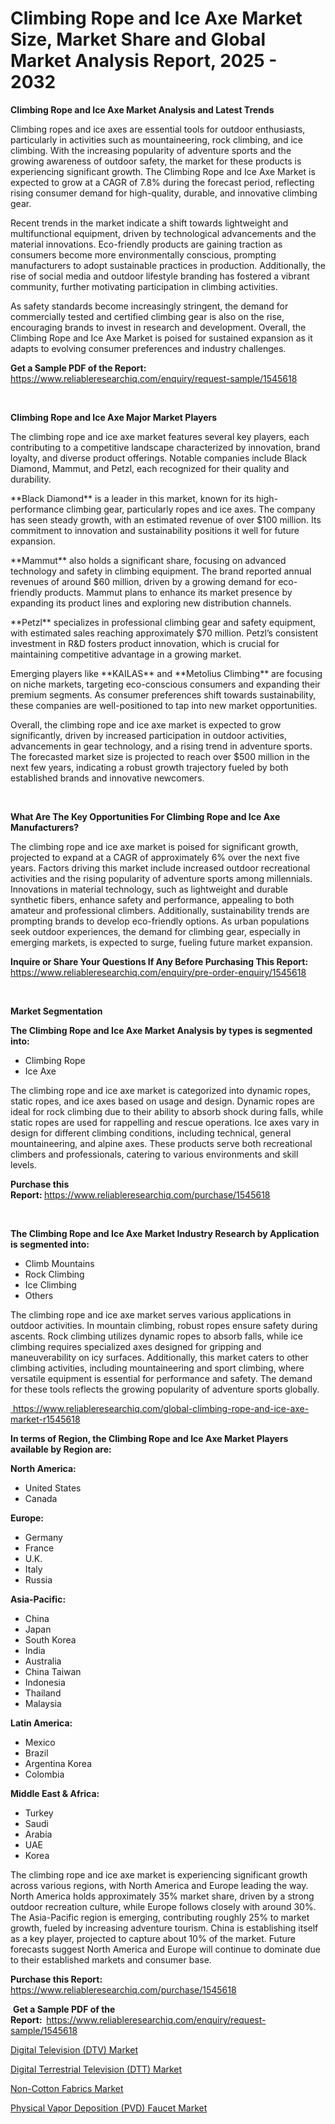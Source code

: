 <p><h1>Climbing Rope and Ice Axe Market Size, Market Share and Global Market Analysis Report, 2025 - 2032</h1></p><p><strong>Climbing Rope and Ice Axe Market Analysis and Latest Trends</strong></p>
<p><p>Climbing ropes and ice axes are essential tools for outdoor enthusiasts, particularly in activities such as mountaineering, rock climbing, and ice climbing. With the increasing popularity of adventure sports and the growing awareness of outdoor safety, the market for these products is experiencing significant growth. The Climbing Rope and Ice Axe Market is expected to grow at a CAGR of 7.8% during the forecast period, reflecting rising consumer demand for high-quality, durable, and innovative climbing gear.</p><p>Recent trends in the market indicate a shift towards lightweight and multifunctional equipment, driven by technological advancements and the material innovations. Eco-friendly products are gaining traction as consumers become more environmentally conscious, prompting manufacturers to adopt sustainable practices in production. Additionally, the rise of social media and outdoor lifestyle branding has fostered a vibrant community, further motivating participation in climbing activities.</p><p>As safety standards become increasingly stringent, the demand for commercially tested and certified climbing gear is also on the rise, encouraging brands to invest in research and development. Overall, the Climbing Rope and Ice Axe Market is poised for sustained expansion as it adapts to evolving consumer preferences and industry challenges.</p></p>
<p><strong>Get a Sample PDF of the Report:&nbsp;</strong> <a href="https://www.reliableresearchiq.com/enquiry/request-sample/1545618?utm_campaign=1141&utm_medium=2&utm_source=Github&utm_content=ia&utm_term=09022025&utm_id=climbing-rope-and-ice-axe">https://www.reliableresearchiq.com/enquiry/request-sample/1545618</a></p>
<p>&nbsp;</p>
<p><strong>Climbing Rope and Ice Axe Major Market Players</strong></p>
<p><p>The climbing rope and ice axe market features several key players, each contributing to a competitive landscape characterized by innovation, brand loyalty, and diverse product offerings. Notable companies include Black Diamond, Mammut, and Petzl, each recognized for their quality and durability.</p><p>**Black Diamond** is a leader in this market, known for its high-performance climbing gear, particularly ropes and ice axes. The company has seen steady growth, with an estimated revenue of over $100 million. Its commitment to innovation and sustainability positions it well for future expansion.</p><p>**Mammut** also holds a significant share, focusing on advanced technology and safety in climbing equipment. The brand reported annual revenues of around $60 million, driven by a growing demand for eco-friendly products. Mammut plans to enhance its market presence by expanding its product lines and exploring new distribution channels.</p><p>**Petzl** specializes in professional climbing gear and safety equipment, with estimated sales reaching approximately $70 million. Petzl’s consistent investment in R&D fosters product innovation, which is crucial for maintaining competitive advantage in a growing market.</p><p>Emerging players like **KAILAS** and **Metolius Climbing** are focusing on niche markets, targeting eco-conscious consumers and expanding their premium segments. As consumer preferences shift towards sustainability, these companies are well-positioned to tap into new market opportunities.</p><p>Overall, the climbing rope and ice axe market is expected to grow significantly, driven by increased participation in outdoor activities, advancements in gear technology, and a rising trend in adventure sports. The forecasted market size is projected to reach over $500 million in the next few years, indicating a robust growth trajectory fueled by both established brands and innovative newcomers.</p></p>
<p>&nbsp;</p>
<p><strong>What Are The Key Opportunities For Climbing Rope and Ice Axe Manufacturers?</strong></p>
<p><p>The climbing rope and ice axe market is poised for significant growth, projected to expand at a CAGR of approximately 6% over the next five years. Factors driving this market include increased outdoor recreational activities and the rising popularity of adventure sports among millennials. Innovations in material technology, such as lightweight and durable synthetic fibers, enhance safety and performance, appealing to both amateur and professional climbers. Additionally, sustainability trends are prompting brands to develop eco-friendly options. As urban populations seek outdoor experiences, the demand for climbing gear, especially in emerging markets, is expected to surge, fueling future market expansion.</p></p>
<p><strong>Inquire or Share Your Questions If Any Before Purchasing This Report:</strong> <a href="https://www.reliableresearchiq.com/enquiry/pre-order-enquiry/1545618?utm_campaign=1141&utm_medium=2&utm_source=Github&utm_content=ia&utm_term=09022025&utm_id=climbing-rope-and-ice-axe">https://www.reliableresearchiq.com/enquiry/pre-order-enquiry/1545618</a></p>
<p>&nbsp;</p>
<p><strong>Market Segmentation</strong></p>
<p><strong>The Climbing Rope and Ice Axe Market Analysis by types is segmented into:</strong></p>
<p><ul><li>Climbing Rope</li><li>Ice Axe</li></ul></p>
<p><p>The climbing rope and ice axe market is categorized into dynamic ropes, static ropes, and ice axes based on usage and design. Dynamic ropes are ideal for rock climbing due to their ability to absorb shock during falls, while static ropes are used for rappelling and rescue operations. Ice axes vary in design for different climbing conditions, including technical, general mountaineering, and alpine axes. These products serve both recreational climbers and professionals, catering to various environments and skill levels.</p></p>
<p><strong>Purchase this Report:&nbsp;</strong><a href="https://www.reliableresearchiq.com/purchase/1545618?utm_campaign=1141&utm_medium=2&utm_source=Github&utm_content=ia&utm_term=09022025&utm_id=climbing-rope-and-ice-axe">https://www.reliableresearchiq.com/purchase/1545618</a></p>
<p>&nbsp;</p>
<p><strong>The Climbing Rope and Ice Axe Market Industry Research by Application is segmented into:</strong></p>
<p><ul><li>Climb Mountains</li><li>Rock Climbing</li><li>Ice Climbing</li><li>Others</li></ul></p>
<p><p>The climbing rope and ice axe market serves various applications in outdoor activities. In mountain climbing, robust ropes ensure safety during ascents. Rock climbing utilizes dynamic ropes to absorb falls, while ice climbing requires specialized axes designed for gripping and maneuverability on icy surfaces. Additionally, this market caters to other climbing activities, including mountaineering and sport climbing, where versatile equipment is essential for performance and safety. The demand for these tools reflects the growing popularity of adventure sports globally.</p></p>
<p><a href="https://www.reliableresearchiq.com/global-climbing-rope-and-ice-axe-market-r1545618?utm_campaign=1141&utm_medium=2&utm_source=Github&utm_content=ia&utm_term=09022025&utm_id=climbing-rope-and-ice-axe">&nbsp;https://www.reliableresearchiq.com/global-climbing-rope-and-ice-axe-market-r1545618</a></p>
<p><strong>In terms of Region, the Climbing Rope and Ice Axe Market Players available by Region are:</strong></p>
<p>
    <p> <strong> North America: </strong>
        <ul>
            <li>United States</li>
            <li>Canada</li>
        </ul>
        </p> 
    <p> <strong> Europe: </strong>
        <ul>
            <li>Germany</li>
            <li>France</li>
            <li>U.K.</li>
            <li>Italy</li>
            <li>Russia</li>
        </ul>
        </p> 
    <p> <strong> Asia-Pacific: </strong>
        <ul>
            <li>China</li>
            <li>Japan</li>
            <li>South Korea</li>
            <li>India</li>
            <li>Australia</li>
            <li>China Taiwan</li>
            <li>Indonesia</li>
            <li>Thailand</li>
            <li>Malaysia</li>
        </ul>
        </p> 
    <p> <strong> Latin America: </strong>
        <ul>
            <li>Mexico</li>
            <li>Brazil</li>
            <li>Argentina Korea</li>
            <li>Colombia</li>
        </ul>
        </p> 
    <p> <strong> Middle East & Africa: </strong>
        <ul>
            <li>Turkey</li>
            <li>Saudi</li>
            <li>Arabia</li>
            <li>UAE</li>
            <li>Korea</li>
        </ul>
    </p>
    </p>
<p><p>The climbing rope and ice axe market is experiencing significant growth across various regions, with North America and Europe leading the way. North America holds approximately 35% market share, driven by a strong outdoor recreation culture, while Europe follows closely with around 30%. The Asia-Pacific region is emerging, contributing roughly 25% to market growth, fueled by increasing adventure tourism. China is establishing itself as a key player, projected to capture about 10% of the market. Future forecasts suggest North America and Europe will continue to dominate due to their established markets and consumer base.</p></p>
<p><strong>Purchase this Report: </strong><a href="https://www.reliableresearchiq.com/purchase/1545618?utm_campaign=1141&utm_medium=2&utm_source=Github&utm_content=ia&utm_term=09022025&utm_id=climbing-rope-and-ice-axe">https://www.reliableresearchiq.com/purchase/1545618</a></p>
<p>&nbsp;<strong>Get a Sample PDF of the Report:&nbsp;&nbsp;</strong><a href="https://www.reliableresearchiq.com/enquiry/request-sample/1545618?utm_campaign=1141&utm_medium=2&utm_source=Github&utm_content=ia&utm_term=09022025&utm_id=climbing-rope-and-ice-axe">https://www.reliableresearchiq.com/enquiry/request-sample/1545618</a></p>
<p><strong></strong></p>
<p><p><a href="https://github.com/manatatonkes/Market-Research-Report-List-1/blob/main/digital-television-dtv-market.md?utm_campaign=1141&utm_medium=2&utm_source=Github&utm_content=ia&utm_term=09022025&utm_id=climbing-rope-and-ice-axe">Digital Television (DTV) Market</a></p><p><a href="https://github.com/plawragarile/Market-Research-Report-List-1/blob/main/digital-terrestrial-television-dtt-market.md?utm_campaign=1141&utm_medium=2&utm_source=Github&utm_content=ia&utm_term=09022025&utm_id=climbing-rope-and-ice-axe">Digital Terrestrial Television (DTT) Market</a></p><p><a href="https://github.com/toqiourir/Market-Research-Report-List-1/blob/main/non-cotton-fabrics-market.md?utm_campaign=1141&utm_medium=2&utm_source=Github&utm_content=ia&utm_term=09022025&utm_id=climbing-rope-and-ice-axe">Non-Cotton Fabrics Market</a></p><p><a href="https://github.com/zilelimarawa/Market-Research-Report-List-1/blob/main/physical-vapor-deposition-pvd-faucet-market.md?utm_campaign=1141&utm_medium=2&utm_source=Github&utm_content=ia&utm_term=09022025&utm_id=climbing-rope-and-ice-axe">Physical Vapor Deposition (PVD) Faucet Market</a></p></p>